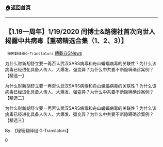 ###  [:house:返回首頁](https://github.com/ourhimalayas/txt)
---

## 【1.19一周年】1/19/2020 闫博士&amp;路德社首次向世人揭露中共病毒【重磅精选合集（1、2、3）】
` 秘密翻译组G-Translators` [轉載自GNews](https://gnews.org/zh-hans/789778/)

为什么财新胡舒立要一再否认武汉SARS病毒和舟山蝙蝠病毒的关联性？为什么该病毒已经进化具备人传人、大爆发、强变异？为什么中共要不断隐瞒确诊案例？【精选一】

为什么财新胡舒立要一再否认武汉SARS病毒和舟山蝙蝠病毒的关联性？为什么该病毒已经进化具备人传人、大爆发、强变异？为什么中共要不断隐瞒确诊案例？【精选二】

为什么财新胡舒立要一再否认武汉SARS病毒和舟山蝙蝠病毒的关联性？为什么该病毒已经进化具备人传人、大爆发、强变异？为什么中共要不断隐瞒确诊案例？【精选三】

By: 【秘密翻译组 G-Translators】

0

